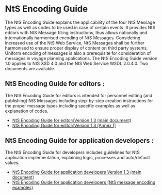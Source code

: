 # NtS Encoding Guide
The NtS Encoding Guide explains the applicability of the four NtS Message types as well as codes to be used in case of certain events. It provides NtS editors with NtS Message filling instructions, thus allows nationally and internationally harmonised encoding of NtS Messages.
Considering increased use of the NtS Web Service, NtS Messages shall be further harmonised to ensure proper display of content on third party systems. Uniform encoding of messages is also a prerequisite for consideration of messages in voyage planning applications.
The NtS Encoding Guide version 1.0 applies to NtS XSD 4.0 and the NtS Web Service WSDL 2.0.4.0. Two documents are available.

## NtS Encoding Guide for editors :

The NtS Encoding Guide for editors is intended for personnel editing (and publishing) NtS Messages including step-by-step creation instructions for the proper message types including specific examples as well as explanation of codes.

*	[NtS Encoding Guide for editorsVersion 1.3 (main document)](docs/File/426/nts_encoding_guide_for_editors_1p3_2018_04_04.docx)
*	[NtS Encoding Guide for editorsVersion 1.3 (Annex 1)](docs/File/426/nts_encoding_guide_for_editors_1p3_2018_04_04___annex_1.docx)

## NtS Encoding Guide for application developers :

The NtS Encoding Guide for developers includes guidelines for NtS application implementation, explaining logic, processes and auto/default values.

*	[NtS Encoding Guide for application developers Version 1.3 (main document)](docs/File/426/nts_encoding_guide_for_application_developers_v1p3.docx)
*	[NtS Encoding Guide for application developers (NtS message encoding examples)](docs/File/426/nts_encoding_guide_for_application_developers_nts_message_encoding_examp___.xlsx)


